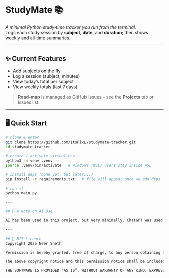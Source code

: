 # StudyMate 📚

*A minimal Python study‑time tracker you run from the terminal.*  
Logs each study session by **subject**, **date**, and **duration**; then shows weekly and all‑time summaries.

---

## ✨ Current Features
- Add subjects on the fly  
- Log a session (subject, minutes)  
- View today’s total per subject  
- View weekly totals (last 7 days)

> **Road‑map** is managed as GitHub Issues – see the **Projects** tab or Issues list.

---

## 🖥️ Quick Start

```bash
# clone & enter
git clone https://github.com/ItsPixL/studymate-tracker.git
cd studymate‑tracker

# create / activate virtual‑env
python3 -m venv .venv
source .venv/bin/activate   # Windows (WSL) users stay inside WSL

# install deps (none yet, but later...)
pip install -r requirements.txt   # file will appear once we add deps

# run it
python main.py

---

## 🤖 A Note on AI Use

AI has been used in this project, but very minimally. ChatGPT was used in creating this README, as well as generating the idea and general development roadmap. However, no AI was used for code or debugging - this was all done manually using documentation and lots of trial and error.

---

## 📃 MIT Licence
Copyright 2025 Neer Sheth

Permission is hereby granted, free of charge, to any person obtaining a copy of this software and associated documentation files (the “Software”), to deal in the Software without restriction, including without limitation the rights to use, copy, modify, merge, publish, distribute, sublicense, and/or sell copies of the Software, and to permit persons to whom the Software is furnished to do so, subject to the following conditions:

The above copyright notice and this permission notice shall be included in all copies or substantial portions of the Software.

THE SOFTWARE IS PROVIDED “AS IS”, WITHOUT WARRANTY OF ANY KIND, EXPRESS OR IMPLIED, INCLUDING BUT NOT LIMITED TO THE WARRANTIES OF MERCHANTABILITY, FITNESS FOR A PARTICULAR PURPOSE AND NONINFRINGEMENT. IN NO EVENT SHALL THE AUTHORS OR COPYRIGHT HOLDERS BE LIABLE FOR ANY CLAIM, DAMAGES OR OTHER LIABILITY, WHETHER IN AN ACTION OF CONTRACT, TORT OR OTHERWISE, ARISING FROM, OUT OF OR IN CONNECTION WITH THE SOFTWARE OR THE USE OR OTHER DEALINGS IN THE SOFTWARE.